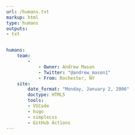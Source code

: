 ```yaml
---
url: /humans.txt
markup: html
type: humans
outputs:
- txt


humans:
    team:
        -
            - Owner: Andrew Mason
            - Twitter: "@andrew_mason1"
            - From: Rochester, NY
    site:
        date_format: "Monday, January 2, 2006"
        doctype: HTML5
        tools:
        - VSCode
        - hugo
        - simplecss
        - GitHub Actions
---
```

